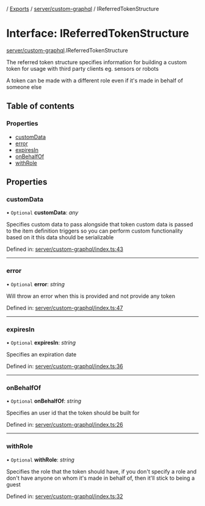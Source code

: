 [](../README.md) / [Exports](../modules.md) / [server/custom-graphql](../modules/server_custom_graphql.md) / IReferredTokenStructure

# Interface: IReferredTokenStructure

[server/custom-graphql](../modules/server_custom_graphql.md).IReferredTokenStructure

The referred token structure specifies information for
building a custom token for usage with third party clients
eg. sensors or robots

A token can be made with a different role even if it's made in
behalf of someone else

## Table of contents

### Properties

- [customData](server_custom_graphql.ireferredtokenstructure.md#customdata)
- [error](server_custom_graphql.ireferredtokenstructure.md#error)
- [expiresIn](server_custom_graphql.ireferredtokenstructure.md#expiresin)
- [onBehalfOf](server_custom_graphql.ireferredtokenstructure.md#onbehalfof)
- [withRole](server_custom_graphql.ireferredtokenstructure.md#withrole)

## Properties

### customData

• `Optional` **customData**: *any*

Specifies custom data to pass alongside that token
custom data is passed to the item definition triggers
so you can perform custom functionality based on it
this data should be serializable

Defined in: [server/custom-graphql/index.ts:43](https://github.com/onzag/itemize/blob/5fcde7cf/server/custom-graphql/index.ts#L43)

___

### error

• `Optional` **error**: *string*

Will throw an error when this is provided and not provide any token

Defined in: [server/custom-graphql/index.ts:47](https://github.com/onzag/itemize/blob/5fcde7cf/server/custom-graphql/index.ts#L47)

___

### expiresIn

• `Optional` **expiresIn**: *string*

Specifies an expiration date

Defined in: [server/custom-graphql/index.ts:36](https://github.com/onzag/itemize/blob/5fcde7cf/server/custom-graphql/index.ts#L36)

___

### onBehalfOf

• `Optional` **onBehalfOf**: *string*

Specifies an user id that the token should be built for

Defined in: [server/custom-graphql/index.ts:26](https://github.com/onzag/itemize/blob/5fcde7cf/server/custom-graphql/index.ts#L26)

___

### withRole

• `Optional` **withRole**: *string*

Specifies the role that the token should have, if you don't specify
a role and don't have anyone on whom it's made in behalf of, then it'll
stick to being a guest

Defined in: [server/custom-graphql/index.ts:32](https://github.com/onzag/itemize/blob/5fcde7cf/server/custom-graphql/index.ts#L32)
